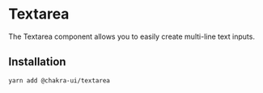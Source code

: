 # Textarea

The Textarea component allows you to easily create multi-line text inputs.

## Installation

```sh
yarn add @chakra-ui/textarea
```
